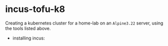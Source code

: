# incus-tofu-k8 

Creating a kubernetes cluster for a home-lab on an `Alpine3.22` server,
using the tools listed above.

- installing incus:


